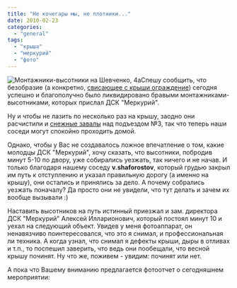 ```yaml
---
title: "Не кочегары мы, не плотники..."
date: 2010-02-23
categories: 
  - "general"
tags: 
  - "крыша"
  - "меркурий"
  - "фото"
---
```


![Монтажники-высотники на Шевченко, 4а](http://shevchenko4a.brovary.org/wp-content/uploads/2010/02/ne-kochegary-my-ne-plotniki.jpg "Монтажники-высотники на Шевченко, 4а")Спешу сообщить, что безобразие (а конкретно, [свисающее с крыши ограждение](http://shevchenko4a.brovary.org/krisha-edet-ne-spesha/)) сегодня успешно и благополучно было ликвидировано бравыми монтажниками-высотниками, которых прислал ДСК "Меркурий".

Ну и чтобы не лазить по несколько раз на крышу, заодно они расчистили и [снежные завалы](http://shevchenko4a.brovary.org/snow-sky-attack/) над подъездом №3, так что теперь наши соседи могут спокойно проходить домой.

Однако, чтобы у Вас не создавалось ложное впечатление о том, какие молодцы ДСК "Меркурий", хочу сказать, что высотники, побродив минут 5-10 по двору, уже собирались уезжать, так ничего и не начав. И только благодаря нашему соседу **v.shaforostov**, который грудью закрыл им путь к отступлению и указал правильную дорогу (а именно на крышу), <!--more-->они остались и принялись за дело. А почему собрались уезжать поначалу? Да просто они не увидели, что тут делать и зачем их вообще вызывали :)

Наставить высотников на путь истинный приезжал и зам. директора ДСК "Меркурий" Алексей Илларионович, который постоял минут 10 и уехал на следующий объект. Увидев у меня фотоаппарат, он ненавязчиво поинтересовался, что это я снимал, и профессиональная ли техника. А когда узнал, что снимал я дефекты крыши, дыры в отливах и т.п., то поспешил заверить, что ведь они пообещали, что весной крышу починят. Ну что же, поживем - увидим: починят или нет.

А пока что Вашему вниманию предлагается фотоотчет о сегодняшнем мероприятии: 

<script type="text/javascript"> $(document).ready(function() { $("#container").pwi({ username: 'shevchenko4a.brovary.org', mode: 'album', album: 'neKochegaryMyNePlotniki', thumbSize: 144, showAlbumDescription: false }); });</script>

